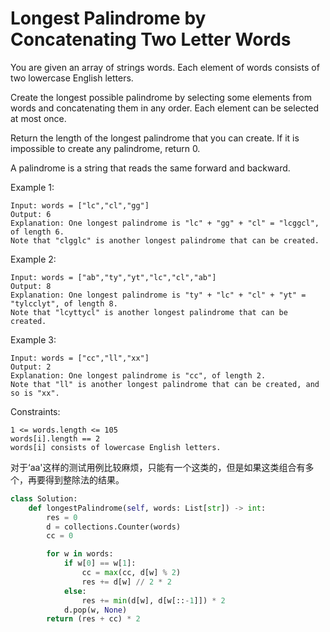 # Longest Palindrome by Concatenating Two Letter Words

You are given an array of strings words. Each element of words consists of two lowercase English letters.

Create the longest possible palindrome by selecting some elements from words and concatenating them in any order. Each element can be selected at most once.

Return the length of the longest palindrome that you can create. If it is impossible to create any palindrome, return 0.

A palindrome is a string that reads the same forward and backward.

Example 1:

```
Input: words = ["lc","cl","gg"]
Output: 6
Explanation: One longest palindrome is "lc" + "gg" + "cl" = "lcggcl", of length 6.
Note that "clgglc" is another longest palindrome that can be created.
```

Example 2:

```
Input: words = ["ab","ty","yt","lc","cl","ab"]
Output: 8
Explanation: One longest palindrome is "ty" + "lc" + "cl" + "yt" = "tylcclyt", of length 8.
Note that "lcyttycl" is another longest palindrome that can be created.
```

Example 3:

```
Input: words = ["cc","ll","xx"]
Output: 2
Explanation: One longest palindrome is "cc", of length 2.
Note that "ll" is another longest palindrome that can be created, and so is "xx".
```

Constraints:

```
1 <= words.length <= 105
words[i].length == 2
words[i] consists of lowercase English letters.
```

对于‘aa'这样的测试用例比较麻烦，只能有一个这类的，但是如果这类组合有多个，再要得到整除法的结果。

```python
class Solution:
    def longestPalindrome(self, words: List[str]) -> int:
        res = 0
        d = collections.Counter(words)
        cc = 0

        for w in words:
            if w[0] == w[1]:
                cc = max(cc, d[w] % 2)
                res += d[w] // 2 * 2
            else:
                res += min(d[w], d[w[::-1]]) * 2
            d.pop(w, None)
        return (res + cc) * 2
```
